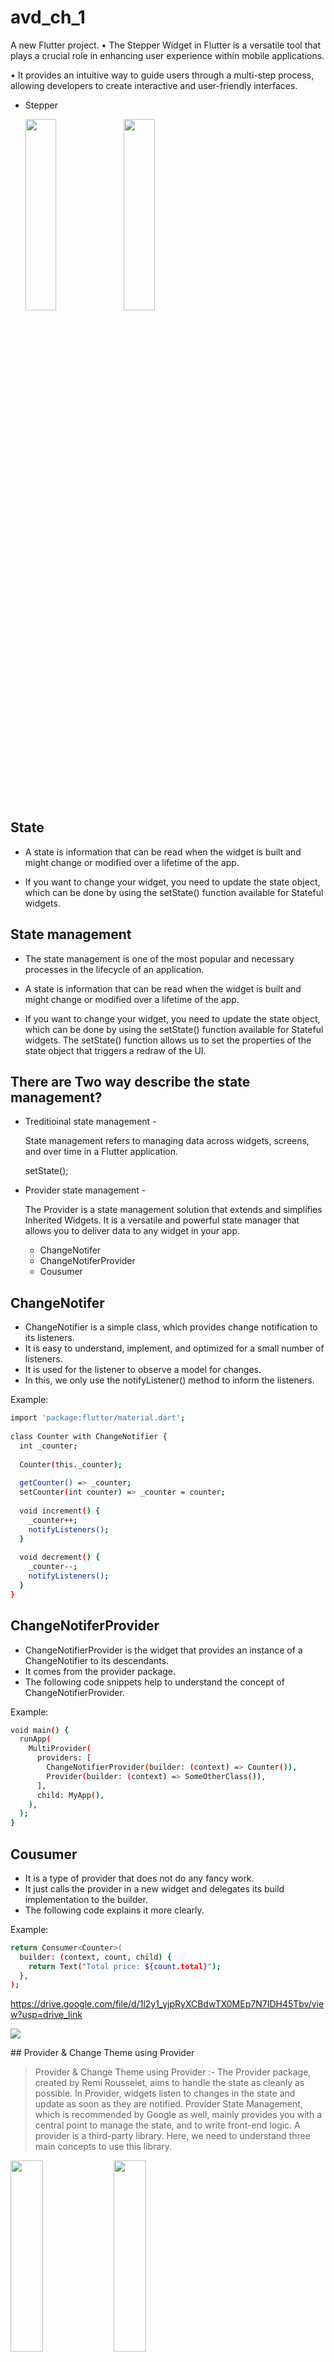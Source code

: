# avd_ch_1

A new Flutter project.
• The Stepper Widget in Flutter is a versatile tool that plays a crucial role in enhancing user experience within mobile applications.

• It provides an intuitive way to guide users through a multi-step process, allowing developers to create interactive and user-friendly interfaces.
- Stepper
  <p>
      <img src="https://github.com/Krupaparmar30/AdvanceFlutterCh-1/assets/149374671/684095c4-df4e-4cc0-a71c-46140d99fc7e"height=28% width=32%>
      <img src="https://github.com/Krupaparmar30/AdvanceFlutterCh-1/assets/149374671/f7244c9b-0f67-4488-ae16-9213c68bb4cd"height=28% width=32%>
  </p>

## State
- A state is information that can be read when the widget is built and might change or modified over a lifetime of the app.

- If you want to change your widget, you need to update the state object, which can be done by using the setState() function available for Stateful widgets.

## State management

- The state management is one of the most popular and necessary processes in the lifecycle of an application. 

- A state is information that can be read when the widget is built and might change or modified over a lifetime of the app. 

- If you want to change your widget, you need to update the state object, which can be done by using the setState() function available for Stateful widgets. The setState() function allows us to set the properties of the state object that triggers a redraw of the UI.

## There are Two way describe the state management?

- Treditioinal state management - 
    
    State management refers to managing data across widgets, screens, and over time in a Flutter application.

    setState();

- Provider state management -


    The Provider is a state management solution that extends and simplifies Inherited Widgets. It is a versatile and powerful state manager that allows you to deliver data to any widget in your app.

     - ChangeNotifer
     - ChangeNotiferProvider
     - Cousumer

## ChangeNotifer

- ChangeNotifier is a simple class, which provides change notification to its listeners.
- It is easy to understand, implement, and optimized for a small number of listeners.
- It is used for the listener to observe a model for changes. 
- In this, we only use the notifyListener() method to inform the listeners.

Example:
```bash
import 'package:flutter/material.dart';  
  
class Counter with ChangeNotifier {  
  int _counter;  
  
  Counter(this._counter);  
  
  getCounter() => _counter;  
  setCounter(int counter) => _counter = counter;  
  
  void increment() {  
    _counter++;  
    notifyListeners();  
  }  
  
  void decrement() {  
    _counter--;  
    notifyListeners();  
  }  
}  
```
## ChangeNotiferProvider

- ChangeNotifierProvider is the widget that provides an instance of a ChangeNotifier to its descendants. 
- It comes from the provider package.
- The following code snippets help to understand the concept of ChangeNotifierProvider.

Example:
```bash
void main() {  
  runApp(  
    MultiProvider(  
      providers: [  
        ChangeNotifierProvider(builder: (context) => Counter()),  
        Provider(builder: (context) => SomeOtherClass()),  
      ],  
      child: MyApp(),  
    ),  
  );  
}  
```
## Cousumer

- It is a type of provider that does not do any fancy work.
-  It just calls the provider in a new widget and delegates its build implementation to the builder.
- The following code explains it more clearly.

Example:
```bash
return Consumer<Counter>(  
  builder: (context, count, child) {  
    return Text("Total price: ${count.total}");  
  },  
);  
```
https://drive.google.com/file/d/1l2y1_yjpRyXCBdwTX0MEp7N7IDH45Tbv/view?usp=drive_link
<p>
  <img src="https://github.com/user-attachments/assets/bdf7e898-0c30-4b25-9b70-809488578fab">

</p>
##  Provider & Change Theme using Provider


> Provider & Change Theme using Provider :-
The Provider package, created by Remi Rousselet, aims to handle the state as cleanly as possible.
In Provider, widgets listen to changes in the state and update as soon as they are notified.
Provider State Management, which is recommended by Google as well, mainly provides you with a central point to manage the state, and to write front-end logic.
A provider is a third-party library. Here, we need to understand three main concepts to use this library.

<p>
      <img src="https://github.com/Krupaparmar30/AdvanceFlutterCh-1/assets/149374671/8d2cdb30-dac4-4101-a9dc-16783d11a25e"height=28% width=32%>
      <img src="https://github.com/Krupaparmar30/AdvanceFlutterCh-1/assets/149374671/7b8f6ff6-e067-47c3-af35-c3b9e3f6e364"height=28% width=32%>

  </p>


https://github.com/Krupaparmar30/AdvanceFlutterCh-1/assets/149374671/018c5865-ad0a-48ff-b191-fcafbc4a38bb
## Shared Preference
* SharedPreferences provides a persistent storage location for small data.
This data remains intact across app restarts, making it perfect for scenarios where you need to save user choices or maintain the state of an app.
```bash
final SharedPreferences prefs = await SharedPreferences.getInstance();

// Save an integer value to 'counter' key.
await prefs.setInt('counter', 15);
// Save an double value to 'decimal' key.
await prefs.setDouble('decimal', 1.5);
// Save an boolean value to 'repeat' key.
await prefs.setBool('repeat', true);
// Save an String value to 'action' key.
await prefs.setString('action', 'Start');
// Save an list of strings to 'items' key.
await prefs.setStringList('items', <String>['Movie', 'Sport', 'Games']); 

```
## Quotes Data Solving with Provider

  <p>
      <img src="https://github.com/Krupaparmar30/AdvanceFlutterCh-1/assets/149374671/0feb16c1-127f-4ec4-aef7-df9e359434c1"height=28% width=32%>
      <img src="https://github.com/Krupaparmar30/AdvanceFlutterCh-1/assets/149374671/10c51b9e-0442-4029-9d48-c5a28f1d71ab"height=28% width=32%>
     <img src="https://github.com/Krupaparmar30/AdvanceFlutterCh-1/assets/149374671/bd1a0ef8-9098-41df-9881-5275175a4b3c"height=28% width=32%>
      <img src="https://github.com/Krupaparmar30/AdvanceFlutterCh-1/assets/149374671/1622cb37-9f47-4d5d-a60c-5982f3431926"height=28% width=32%>
  </p>

https://github.com/Krupaparmar30/AdvanceFlutterCh-1/assets/149374671/cf1a54ca-fba8-4583-b7da-cc48e5808d2b

## One Time Intro Screen in Flutter 

<p>
    <img src="https://github.com/user-attachments/assets/9a261e2c-dd55-4cbb-a257-53f4e5f06743"height=28% width=32%>
    <img src="https://github.com/user-attachments/assets/b6698e73-d943-46d8-8b4e-05be8dc243f0"height=28% width=32%>
    <img src="https://github.com/user-attachments/assets/5f46c628-50fb-4bbc-9220-6f07d06eb7f0"height=28% width=32%>
    <img src="https://github.com/user-attachments/assets/d8b1145b-58f0-42da-8a69-31a0e878a326"height=28% width=32%>

  </p>

https://github.com/user-attachments/assets/5868c34c-b0ef-49b9-89c6-a94c4f0e5462

## conect us 
## Url_launchar Package

* You should learn about the url_launcher package to add more functionality to your Flutter app. With this package, you can launch URLs, open email apps, dial phone numbers, and more from within your app.
* 

<p>
      <img src="https://github.com/user-attachments/assets/70db314d-4300-4217-9cf8-80dbaad56894"height=28% width=32%>

</p>
https://github.com/user-attachments/assets/6ff7d47e-ed35-488f-8b22-f834cb8e8cef

## 1.7 Photo Gallery With Biometric Authentication
Local Authentication Package
* The local_auth package, provided by the Flutter team, enables you to integrate local authentication methods like fingerprint, Touch ID, Face ID, passcode, PIN, or pattern recognition into your Flutter app. This enhances security by allowing users to authenticate themselves using their device's built-in features instead of relying solely on passwords.
* 1> Add Dependency
* - Open your project's `pubspec.yaml` file.
- Under the `dependencies` section, add the following line:
    
    **YAML**

<p>
      <img src="https://github.com/user-attachments/assets/7e745871-61a6-47d2-9309-4a5038da0cf9"height=28% width=32%>
      <img src="https://github.com/user-attachments/assets/b8abe2f1-e76b-4ecc-89e5-f82e0c81e6d9"height=28% width=32%>
            <img src="https://github.com/user-attachments/assets/6934374a-4ad3-43cb-bbbf-887545d5aee3"height=28% width=32%>
  <img src="https://github.com/user-attachments/assets/fc583aee-d1f2-4050-8cf2-b6dd90b6fa20"height=28% width=32%>
</p>

https://github.com/user-attachments/assets/4236da85-7a8f-4c16-b1fc-5ff67b36b413





